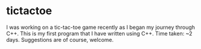 # tictactoe
I was working on a tic-tac-toe game recently as I began my journey through C++. This is my first program that I have written using C++. 
Time taken: ~2 days. 
Suggestions are of course, welcome.
